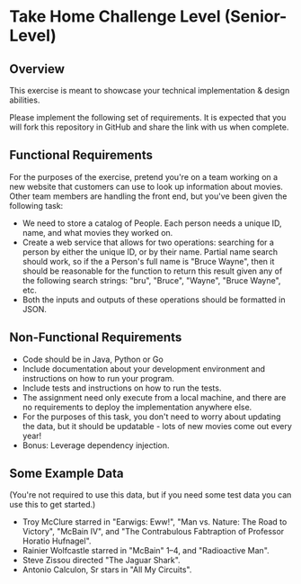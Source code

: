 # Take Home Challenge Level (Senior-Level)

## Overview
This exercise is meant to showcase your technical implementation & design abilities.

Please implement the following set of requirements. It is expected that you will fork this repository in GitHub and share the link with us when complete.


## Functional Requirements

For the purposes of the exercise, pretend you're on a team working on a new website that customers can use to look up information about movies.  Other team members are handling the front end, but you've been given the following task:

* We need to store a catalog of People.  Each person needs a unique ID, name, and what movies they worked on.  
* Create a web service that allows for two operations: searching for a person by either the unique ID, or by their name.  Partial name search should work, so if the a Person's full name is "Bruce Wayne", then it should be reasonable for the function to return this result given any of the following search strings: "bru", "Bruce", "Wayne", "Bruce Wayne", etc.
* Both the inputs and outputs of these operations should be formatted in JSON.


## Non-Functional Requirements

* Code should be in Java, Python or Go
* Include documentation about your development environment and instructions on how to run your program.
* Include tests and instructions on how to run the tests.
* The assignment need only execute from a local machine, and there are no requirements to deploy the implementation anywhere else.
* For the purposes of this task, you don't need to worry about updating the data, but it should be updatable - lots of new movies come out every year!
* Bonus: Leverage dependency injection.


## Some Example Data

(You're not required to use this data, but if you need some test data you can use this to get started.)

- Troy McClure starred in "Earwigs: Eww!", "Man vs. Nature: The Road to Victory", "McBain IV", and "The Contrabulous Fabtraption of Professor Horatio Hufnagel".
- Rainier Wolfcastle starred in "McBain" 1–4, and "Radioactive Man".
- Steve Zissou directed "The Jaguar Shark".
- Antonio Calculon, Sr stars in "All My Circuits".
